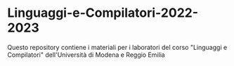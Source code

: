 # Linguaggi-e-Compilatori-2022-2023
Questo repository contiene i materiali per i laboratori del corso "Linguaggi e Compilatori" dell'Università di Modena e Reggio Emilia
